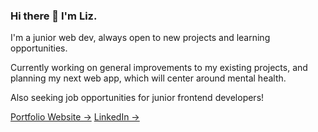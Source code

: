 ### Hi there 👋 I'm Liz.

I'm a junior web dev, always open to new projects and learning opportunities.

Currently working on general improvements to my existing projects, and planning my next web app, which will center around mental health.

Also seeking job opportunities for junior frontend developers!

<a href="https://liztheshiz.github.io/portfolio-website/" target="_blank">Portfolio Website &#8594;</a>
<a href="https://www.linkedin.com/in/its-liz/" target="_blank">LinkedIn &#8594;</a>
